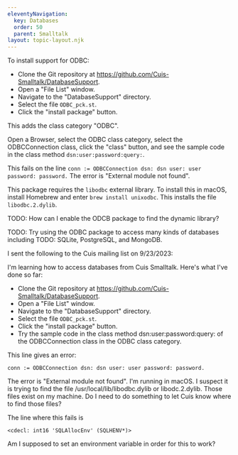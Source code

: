 ```yaml
---
eleventyNavigation:
  key: Databases
  order: 50
  parent: Smalltalk
layout: topic-layout.njk
---
```


To install support for ODBC:

- Clone the Git repository at https://github.com/Cuis-Smalltalk/DatabaseSupport.
- Open a "File List" window.
- Navigate to the "DatabaseSupport" directory.
- Select the file `ODBC_pck.st`.
- Click the "install package" button.

This adds the class category "ODBC".

Open a Browser, select the ODBC class category,
select the ODBCConnection class, click the "class" button,
and see the sample code in the class method `dsn:user:password:query:`.

This fails on the line
`conn := ODBCConnection dsn: dsn user: user password: password.`
The error is "External module not found".

This package requires the `libodbc` external library.
To install this in macOS, install Homebrew and enter `brew install unixodbc`.
This installs the file `libodbc.2.dylib`.

TODO: How can I enable the ODCB package to find the dynamic library?

TODO: Try using the ODBC package to access many kinds of databases including
TODO: SQLite, PostgreSQL, and MongoDB.

I sent the following to the Cuis mailing list on 9/23/2023:

I'm learning how to access databases from Cuis Smalltalk.
Here's what I've done so far:

- Clone the Git repository at https://github.com/Cuis-Smalltalk/DatabaseSupport.
- Open a "File List" window.
- Navigate to the "DatabaseSupport" directory.
- Select the file `ODBC_pck.st`.
- Click the "install package" button.
- Try the sample code in the class method dsn:user:password:query: of the ODBCConnection class in the ODBC class category.

This line gives an error:

```smalltalk
conn := ODBCConnection dsn: dsn user: user password: password.
```

The error is "External module not found".
I'm running in macOS.
I suspect it is trying to find the file /usr/local/lib/libodbc.dylib or libodc.2.dylib.
Those files exist on my machine.
Do I need to do something to let Cuis know where to find those files?

The line where this fails is

```text
<cdecl: int16 'SQLAllocEnv' (SQLHENV*)>
```

Am I supposed to set an environment variable in order for this to work?

